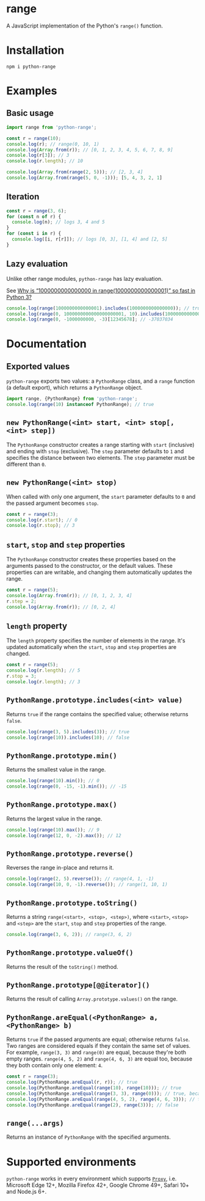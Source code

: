 # range
A JavaScript implementation of the Python's `range()` function.

# Installation

```
npm i python-range
```

# Examples

## Basic usage

```javascript
import range from 'python-range';

const r = range(10);
console.log(r); // range(0, 10, 1)
console.log(Array.from(r)); // [0, 1, 2, 3, 4, 5, 6, 7, 8, 9]
console.log(r[3]); // 3
console.log(r.length); // 10

console.log(Array.from(range(2, 5))); // [2, 3, 4]
console.log(Array.from(range(5, 0, -1))); [5, 4, 3, 2, 1]
```

## Iteration

```javascript
const r = range(3, 6);
for (const n of r) {
  console.log(n); // logs 3, 4 and 5
}
for (const i in r) {
  console.log([i, r[r]]); // logs [0, 3], [1, 4] and [2, 5]
}
```

## Lazy evaluation

Unlike other range modules, `python-range` has lazy evaluation.

See [Why is “1000000000000000 in range(1000000000000001)” so fast in Python 3?](http://stackoverflow.com/q/30081275/3853934)

```javascript
console.log(range(1000000000000001).includes(1000000000000000)); // true
console.log(range(0, 1000000000000000000001, 10).includes(1000000000000000000000)); // true
console.log(range(0, -1000000000, -3)[12345678]; // -37037034
```

# Documentation

## Exported values

`python-range` exports two values: a `PythonRange` class, and a `range` function (a default export), which returns a `PythonRange` object.

```javascript
import range, {PythonRange} from 'python-range';
console.log(range(10) instanceof PythonRange); // true
```

## `new PythonRange(<int> start, <int> stop[, <int> step])`

The `PythonRange` constructor creates a range starting with `start` (inclusive) and ending with `stop` (exclusive). The `step` parameter defaults to `1` and specifies the distance between two elements. The `step` parameter must be different than `0`.

## `new PythonRange(<int> stop)`

When called with only one argument, the `start` parameter defaults to `0` and the passed argument becomes `stop`.

```javascript
const r = range(3);
console.log(r.start); // 0
console.log(r.stop); // 3
```

## `start`, `stop` and `step` properties

The `PythonRange` constructor creates these properties based on the arguments passed to the constructor, or the default values. These properties can are writable, and changing them automatically updates the range.

```javascript
const r = range(5);
console.log(Array.from(r)); // [0, 1, 2, 3, 4]
r.step = 2;
console.log(Array.from(r)); // [0, 2, 4]
```

## `length` property

The `length` property specifies the number of elements in the range. It's updated automatically when the `start`, `stop` and `step` properties are changed.

```javascript
const r = range(5);
console.log(r.length); // 5
r.stop = 3;
console.log(r.length); // 3
```

## `PythonRange.prototype.includes(<int> value)`

Returns `true` if the range contains the specified value; otherwise returns `false`.

```javascript
console.log(range(3, 5).includes(3)); // true
console.log(range(10)).includes(10); // false
```

## `PythonRange.prototype.min()`

Returns the smallest value in the range.

```javascript
console.log(range(10).min()); // 0
console.log(range(0, -15, -1).min()); // -15
```

## `PythonRange.prototype.max()`

Returns the largest value in the range.

```javascript
console.log(range(10).max()); // 9
console.log(range(12, 0, -2).max()); // 12
```

## `PythonRange.prototype.reverse()`

Reverses the range in-place and returns it.

```javascript
console.log(range(2, 5).reverse()); // range(4, 1, -1)
console.log(range(10, 0, -1).reverse()); // range(1, 10, 1)
```

## `PythonRange.prototype.toString()`

Returns a string `range(<start>, <stop>, <step>)`, where `<start>`, `<stop>` and `<step>` are the `start`, `stop` and `step` properties of the range.

```javascript
console.log(range(3, 6, 2)); // range(3, 6, 2)
```

## `PythonRange.prototype.valueOf()`

Returns the result of the `toString()` method.

## `PythonRange.prototype[@@iterator]()`

Returns the result of calling `Array.prototype.values()` on the range.

## `PythonRange.areEqual(<PythonRange> a, <PythonRange> b)`

Returns `true` if the passed arguments are equal; otherwise returns `false`. Two ranges are considered equals if they contain the same set of values. For example, `range(3, 3)` and `range(0)` are equal, because they're both empty ranges. `range(4, 5, 2)` and `range(4, 6, 3)` are equal too, because they both contain only one element: `4`.

```javascript
const r = range(3);
console.log(PythonRange.areEqual(r, r)); // true
console.log(PythonRange.areEqual(range(10), range(10))); // true
console.log(PythonRange.areEqual(range(3, 3), range(0))); // true, because both ranges are empty
console.log(PythonRange.areEqual(range(4, 5, 2), range(4, 6, 3))); // true, because both ranges contain only one element: 4
console.log(PythonRange.areEqual(range(2), range(3))); // false
```

## `range(...args)`

Returns an instance of `PythonRange` with the specified arguments.

# Supported environments

`python-range` works in every environment which supports [`Proxy`](https://developer.mozilla.org/en/docs/Web/JavaScript/Reference/Global_Objects/Proxy), i.e. Microsoft Edge 12+, Mozilla Firefox 42+, Google Chrome 49+, Safari 10+ and Node.js 6+.
